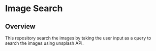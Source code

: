 # Image Search

## Overview

This repository search the images by taking the user input as a query to search the images using unsplash API.

